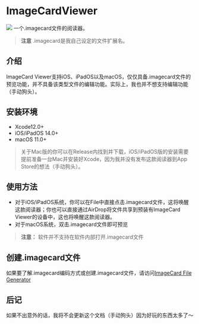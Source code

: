 # ImageCardViewer
![](https://github.com/HuangRunHua/ImageCardViewer/blob/main/appviewer.png)
一个.imagecard文件的阅读器。

> **注意** .imagecard是我自己设定的文件扩展名。

## 介绍
ImageCard Viewer支持iOS、iPadOS以及macOS，仅仅具备.imagecard文件的预览功能，并不具备该类型文件的编辑功能。实际上，我也并不想支持编辑功能（手动狗头）。

## 安装环境
- Xcode12.0+
- iOS/iPadOS 14.0+
- macOS 11.0+

> 关于Mac版的你可以在Release内找到并下载，iOS/iPadOS版的安装需要提前准备一台Mac并安装好Xcode，因为我并没有发布这款阅读器到App Store的想法（手动狗头）。

## 使用方法
- 对于iOS/iPadOS系统，你可以在File中直接点击.imagecard文件，这将唤醒这款阅读器；你也可以直接通过AirDrop将文件共享到预装有ImageCard Viewer的设备中，这也将唤醒这款阅读器。
- 对于macOS系统，双击.imagecard文件即可预览

> **注意：** 软件并不支持在软件内部打开.imagecard文件

## 创建.imagecard文件
如果要了解.imagecard编码方式或创建.imagecard文件，请访问[ImageCard File Generator](https://github.com/HuangRunHua/ImageCard-File-Generator)

## 后记
如果不出意外的话，我将不会更新这个文档（手动狗头）因为好玩的东西太多了～

